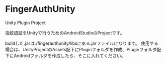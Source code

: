 # FingerAuthUnity
Unity Plugin Project

指紋認証をUnityで行うためのAndroidStudioのProjectです。

buildした.jarは./fingerauthunity/libsにある.jarファイルになります。
使用する場合は、UnityProjectのAssets配下にPluginフォルダを作成、Pluginフォルダ配下にAndroidフォルダを作成したら、そこに入れてください。
